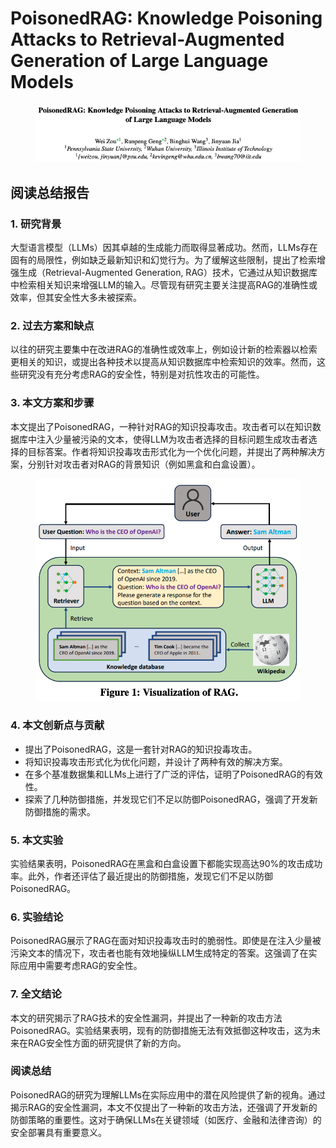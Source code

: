# PoisonedRAG: Knowledge Poisoning Attacks to Retrieval-Augmented Generation of Large Language Models

<figure><img src="../.gitbook/assets/image (35).png" alt=""><figcaption></figcaption></figure>

## 阅读总结报告

### 1. 研究背景

大型语言模型（LLMs）因其卓越的生成能力而取得显著成功。然而，LLMs存在固有的局限性，例如缺乏最新知识和幻觉行为。为了缓解这些限制，提出了检索增强生成（Retrieval-Augmented Generation, RAG）技术，它通过从知识数据库中检索相关知识来增强LLM的输入。尽管现有研究主要关注提高RAG的准确性或效率，但其安全性大多未被探索。

### 2. 过去方案和缺点

以往的研究主要集中在改进RAG的准确性或效率上，例如设计新的检索器以检索更相关的知识，或提出各种技术以提高从知识数据库中检索知识的效率。然而，这些研究没有充分考虑RAG的安全性，特别是对抗性攻击的可能性。

### 3. 本文方案和步骤

本文提出了PoisonedRAG，一种针对RAG的知识投毒攻击。攻击者可以在知识数据库中注入少量被污染的文本，使得LLM为攻击者选择的目标问题生成攻击者选择的目标答案。作者将知识投毒攻击形式化为一个优化问题，并提出了两种解决方案，分别针对攻击者对RAG的背景知识（例如黑盒和白盒设置）。

<figure><img src="../.gitbook/assets/image (1) (1) (1) (1) (1) (1) (1) (1) (1) (1) (1) (1) (1) (1) (1) (1) (1) (1) (1) (1) (1) (1) (1).png" alt=""><figcaption></figcaption></figure>

### 4. 本文创新点与贡献

* 提出了PoisonedRAG，这是一套针对RAG的知识投毒攻击。
* 将知识投毒攻击形式化为优化问题，并设计了两种有效的解决方案。
* 在多个基准数据集和LLMs上进行了广泛的评估，证明了PoisonedRAG的有效性。
* 探索了几种防御措施，并发现它们不足以防御PoisonedRAG，强调了开发新防御措施的需求。

### 5. 本文实验

实验结果表明，PoisonedRAG在黑盒和白盒设置下都能实现高达90%的攻击成功率。此外，作者还评估了最近提出的防御措施，发现它们不足以防御PoisonedRAG。

### 6. 实验结论

PoisonedRAG展示了RAG在面对知识投毒攻击时的脆弱性。即使是在注入少量被污染文本的情况下，攻击者也能有效地操纵LLM生成特定的答案。这强调了在实际应用中需要考虑RAG的安全性。

### 7. 全文结论

本文的研究揭示了RAG技术的安全性漏洞，并提出了一种新的攻击方法PoisonedRAG。实验结果表明，现有的防御措施无法有效抵御这种攻击，这为未来在RAG安全性方面的研究提供了新的方向。

### 阅读总结

PoisonedRAG的研究为理解LLMs在实际应用中的潜在风险提供了新的视角。通过揭示RAG的安全性漏洞，本文不仅提出了一种新的攻击方法，还强调了开发新的防御策略的重要性。这对于确保LLMs在关键领域（如医疗、金融和法律咨询）的安全部署具有重要意义。
